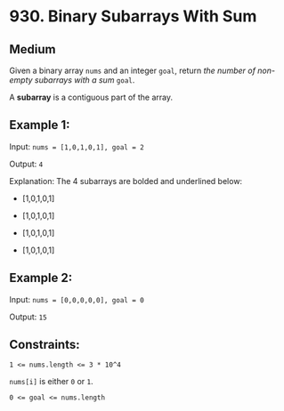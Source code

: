# 930. Binary Subarrays With Sum

## Medium

Given a binary array `nums` and an integer `goal`, return _the number of non-empty subarrays with a sum_ `goal`.

A **subarray** is a contiguous part of the array.

## Example 1:

Input: `nums = [1,0,1,0,1], goal = 2`

Output: `4`

Explanation: The 4 subarrays are bolded and underlined below:

- [1,0,1,0,1]

- [1,0,1,0,1]

- [1,0,1,0,1]

- [1,0,1,0,1]

## Example 2:

Input: `nums = [0,0,0,0,0], goal = 0`

Output: `15`

## Constraints:

`1 <= nums.length <= 3 * 10^4`

`nums[i]` is either `0` or `1`.

`0 <= goal <= nums.length`

